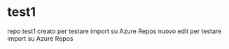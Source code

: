 # test1
repo test1 creato per testare import su Azure Repos
nuovo edit per testare import su Azure Repos
